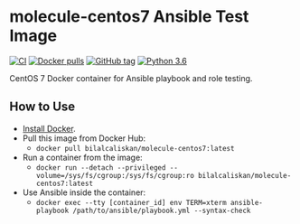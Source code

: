 # molecule-centos7 Ansible Test Image

[![CI](https://github.com/bilalcaliskan/molecule-centos7/workflows/Build/badge.svg?branch=master&event=push)](https://github.com/bilalcaliskan/molecule-centos7/actions?query=workflow%3ABuild)
[![Docker pulls](https://img.shields.io/docker/pulls/bilalcaliskan/molecule-centos7)](https://hub.docker.com/r/bilalcaliskan/molecule-centos7/)
[![GitHub tag](https://img.shields.io/github/tag/bilalcaliskan/molecule-centos7.svg)](https://GitHub.com/bilalcaliskan/molecule-centos7/tags/)
[![Python 3.6](https://img.shields.io/badge/python-3.6-blue.svg)](https://www.python.org/downloads/release/python-360/)

CentOS 7 Docker container for Ansible playbook and role testing.

## How to Use
- [Install Docker](https://docs.docker.com/engine/installation/).
- Pull this image from Docker Hub:
  - `docker pull bilalcaliskan/molecule-centos7:latest`
- Run a container from the image:
  - `docker run --detach --privileged --volume=/sys/fs/cgroup:/sys/fs/cgroup:ro bilalcaliskan/molecule-centos7:latest`
- Use Ansible inside the container:
  - `docker exec --tty [container_id] env TERM=xterm ansible-playbook /path/to/ansible/playbook.yml --syntax-check`
